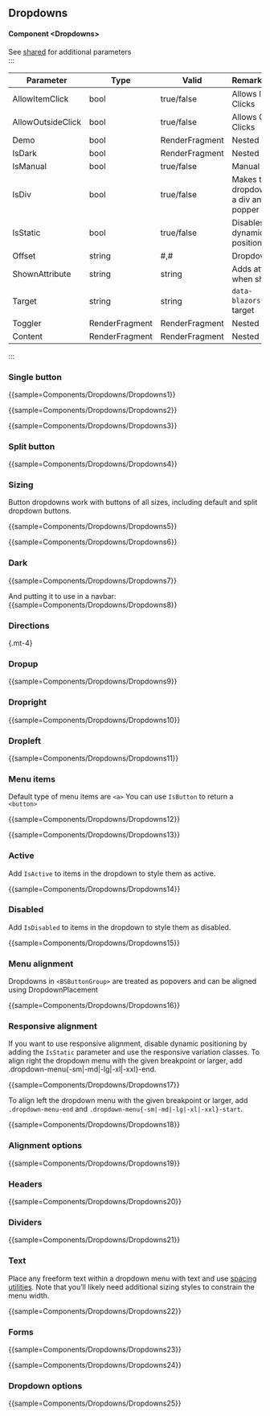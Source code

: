 ﻿## Dropdowns
#### Component \<Dropdowns\>
See [shared](layout/shared) for additional parameters    
:::

| Parameter         | Type           | Valid          | Remarks/Output                               | 
|-------------------|----------------|----------------|----------------------------------------------|
| AllowItemClick    | bool           | true/false     | Allows Inside Clicks                         | {.table-striped}
| AllowOutsideClick | bool           | true/false     | Allows Outside Clicks                        |
| Demo              | bool           | RenderFragment | Nested Content                               |
| IsDark            | bool           | RenderFragment | Nested Content                               |
| IsManual          | bool           | true/false     | Manual Close                                 |
| IsDiv             | bool           | true/false     | Makes the dropdown menu a div and use popper |
| IsStatic          | bool           | true/false     | Disables dynamic positioning                 |
| Offset            | string         | #,#            | Dropdown offset                              |
| ShownAttribute    | string         | string         | Adds attribute when shown                    |
| Target            | string         | string         | `data-blazorstrap` of target                 |
| Toggler           | RenderFragment | RenderFragment | Nested Content                               |
| Content           | RenderFragment | RenderFragment | Nested Content                               |

:::

### Single button

{{sample=Components/Dropdowns/Dropdowns1}}

{{sample=Components/Dropdowns/Dropdowns2}}

{{sample=Components/Dropdowns/Dropdowns3}}

### Split button

{{sample=Components/Dropdowns/Dropdowns4}}

### Sizing
Button dropdowns work with buttons of all sizes, including default and split dropdown buttons.

{{sample=Components/Dropdowns/Dropdowns5}}

{{sample=Components/Dropdowns/Dropdowns6}}

### Dark

{{sample=Components/Dropdowns/Dropdowns7}}

And putting it to use in a navbar:
{{sample=Components/Dropdowns/Dropdowns8}}

### Directions
{.mt-4}
### Dropup

{{sample=Components/Dropdowns/Dropdowns9}}

### Dropright

{{sample=Components/Dropdowns/Dropdowns10}}

### Dropleft

{{sample=Components/Dropdowns/Dropdowns11}}

### Menu items
Default type of menu items are `<a>` You can use `IsButton` to return a `<button>`

{{sample=Components/Dropdowns/Dropdowns12}}

{{sample=Components/Dropdowns/Dropdowns13}}

### Active
Add `IsActive` to items in the dropdown to style them as active.

{{sample=Components/Dropdowns/Dropdowns14}}

### Disabled
Add `IsDisabled` to items in the dropdown to style them as disabled.

{{sample=Components/Dropdowns/Dropdowns15}}

### Menu alignment
Dropdowns in `<BSButtonGroup>` are treated as popovers and can be aligned using DropdownPlacement

{{sample=Components/Dropdowns/Dropdowns16}}

### Responsive alignment
If you want to use responsive alignment, disable dynamic positioning by adding the `IsStatic` parameter and use the responsive variation classes.
To align right the dropdown menu with the given breakpoint or larger, add .dropdown-menu{-sm|-md|-lg|-xl|-xxl}-end.

{{sample=Components/Dropdowns/Dropdowns17}}

To align left the dropdown menu with the given breakpoint or larger, add `.dropdown-menu-end` and `.dropdown-menu{-sm|-md|-lg|-xl|-xxl}-start`.

{{sample=Components/Dropdowns/Dropdowns18}}

### Alignment options

{{sample=Components/Dropdowns/Dropdowns19}}

### Headers

{{sample=Components/Dropdowns/Dropdowns20}}

### Dividers

{{sample=Components/Dropdowns/Dropdowns21}}

### Text
Place any freeform text within a dropdown menu with text and use [spacing utilities](https://getbootstrap.com/docs/5.1/utilities/spacing). Note that you’ll likely need additional sizing styles to constrain the menu width.

{{sample=Components/Dropdowns/Dropdowns22}}

### Forms

{{sample=Components/Dropdowns/Dropdowns23}}

{{sample=Components/Dropdowns/Dropdowns24}}

### Dropdown options

{{sample=Components/Dropdowns/Dropdowns25}}